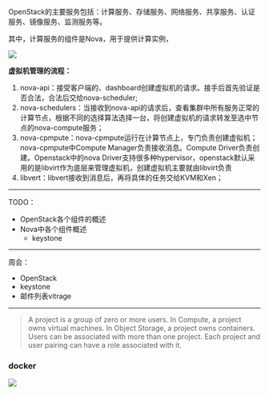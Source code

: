 

OpenStack的主要服务包括：计算服务、存储服务、网络服务、共享服务、认证服务、镜像服务、监测服务等。


其中，计算服务的组件是Nova，用于提供计算实例，

![](http://ww1.sinaimg.cn/large/005N2p5vly1fuywzda6ptj30go0cvn1b.jpg)


**虚拟机管理的流程：** 

1. nova-api：接受客户端的、dashboard创建虚拟机的请求。接手后首先验证是否合法，合法后交给nova-scheduler; 
2. nova-schedulers：当接收到nova-api的请求后，查看集群中所有服务正常的计算节点，根据不同的选择算法选择一台，将创建虚拟机的请求转发至选中节点的nova-compute服务； 
3. nova-cpmpute：nova-cpmpute运行在计算节点上，专门负责创建虚拟机；nova-cpmpute中Compute Manager负责接收消息。Compute Driver负责创建。Openstack中的nova Driver支持很多种hypervisor，openstack默认采用的是libvirt作为底层来管理虚拟机，创建虚拟机主要就由libvirt负责 
4. libvert：libvert接收到消息后，再将具体的任务交给KVM和Xen；




----


TODO：

-  OpenStack各个组件的概述
-  Nova中各个组件概述
    - keystone
  


----

周会：
- OpenStack
- keystone
- 邮件列表vitrage

----



>A project is a group of zero or more users. In Compute, a project owns virtual machines. In Object Storage, a project owns containers. Users can be associated with more than one project. Each project and user pairing can have a role associated with it.


### docker

![](http://ww1.sinaimg.cn/large/005N2p5vly1fuzucu6lqmj30u40cg0wm.jpg)



















